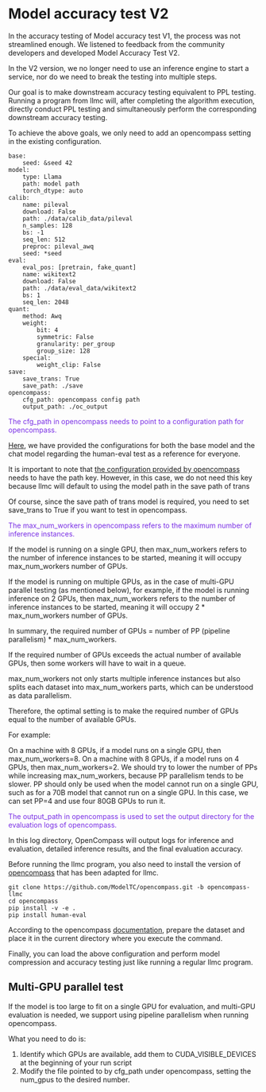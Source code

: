 # Model accuracy test V2

In the accuracy testing of Model accuracy test V1, the process was not streamlined enough. We listened to feedback from the community developers and developed Model Accuracy Test V2.

In the V2 version, we no longer need to use an inference engine to start a service, nor do we need to break the testing into multiple steps.

Our goal is to make downstream accuracy testing equivalent to PPL testing. Running a program from llmc will, after completing the algorithm execution, directly conduct PPL testing and simultaneously perform the corresponding downstream accuracy testing.

To achieve the above goals, we only need to add an opencompass setting in the existing configuration.


```
base:
    seed: &seed 42
model:
    type: Llama
    path: model path
    torch_dtype: auto
calib:
    name: pileval
    download: False
    path: ./data/calib_data/pileval
    n_samples: 128
    bs: -1
    seq_len: 512
    preproc: pileval_awq
    seed: *seed
eval:
    eval_pos: [pretrain, fake_quant]
    name: wikitext2
    download: False
    path: ./data/eval_data/wikitext2
    bs: 1
    seq_len: 2048
quant:
    method: Awq
    weight:
        bit: 4
        symmetric: False
        granularity: per_group
        group_size: 128
    special:
        weight_clip: False
save:
    save_trans: True
    save_path: ./save
opencompass:
    cfg_path: opencompass config path
    output_path: ./oc_output
```

<font color=792ee5> The cfg_path in opencompass needs to point to a configuration path for opencompass. </font>

[Here](https://github.com/ModelTC/llmc/tree/main/configs/opencompass), we have provided the configurations for both the base model and the chat model regarding the human-eval test as a reference for everyone.

It is important to note that [the configuration provided by opencompass](https://github.com/ModelTC/opencompass/blob/opencompass-llmc/configs/models/hf_llama/hf_llama3_8b.py) needs to have the path key. However, in this case, we do not need this key because llmc will default to using the model path in the save path of trans

Of course, since the save path of trans model is required, you need to set save_trans to True if you want to test in opencompass.

<font color=792ee5> The max_num_workers in opencompass refers to the maximum number of inference instances. </font>

If the model is running on a single GPU, then max_num_workers refers to the number of inference instances to be started, meaning it will occupy max_num_workers number of GPUs.

If the model is running on multiple GPUs, as in the case of multi-GPU parallel testing (as mentioned below), for example, if the model is running inference on 2 GPUs, then max_num_workers refers to the number of inference instances to be started, meaning it will occupy 2 * max_num_workers number of GPUs.

In summary, the required number of GPUs = number of PP (pipeline parallelism) * max_num_workers.

If the required number of GPUs exceeds the actual number of available GPUs, then some workers will have to wait in a queue.

max_num_workers not only starts multiple inference instances but also splits each dataset into max_num_workers parts, which can be understood as data parallelism.

Therefore, the optimal setting is to make the required number of GPUs equal to the number of available GPUs.

For example:

On a machine with 8 GPUs, if a model runs on a single GPU, then max_num_workers=8.
On a machine with 8 GPUs, if a model runs on 4 GPUs, then max_num_workers=2.
We should try to lower the number of PPs while increasing max_num_workers, because PP parallelism tends to be slower. PP should only be used when the model cannot run on a single GPU, such as for a 70B model that cannot run on a single GPU. In this case, we can set PP=4 and use four 80GB GPUs to run it.

<font color=792ee5> The output_path in opencompass is used to set the output directory for the evaluation logs of opencompass. </font>

In this log directory, OpenCompass will output logs for inference and evaluation, detailed inference results, and the final evaluation accuracy.

Before running the llmc program, you also need to install the version of [opencompass](https://github.com/ModelTC/opencompass/tree/opencompass-llmc) that has been adapted for llmc.

```
git clone https://github.com/ModelTC/opencompass.git -b opencompass-llmc
cd opencompass
pip install -v -e .
pip install human-eval
```

According to the opencompass [documentation](https://opencompass.readthedocs.io/en/latest/get_started/installation.html#dataset-preparation), prepare the dataset and place it in the current directory where you execute the command.

Finally, you can load the above configuration and perform model compression and accuracy testing just like running a regular llmc program.

## Multi-GPU parallel test 

If the model is too large to fit on a single GPU for evaluation, and multi-GPU evaluation is needed, we support using pipeline parallelism when running opencompass.

What you need to do is:
1. Identify which GPUs are available, add them to CUDA_VISIBLE_DEVICES at the beginning of your run script
2. Modify the file pointed to by cfg_path under opencompass, setting the num_gpus to the desired number.

